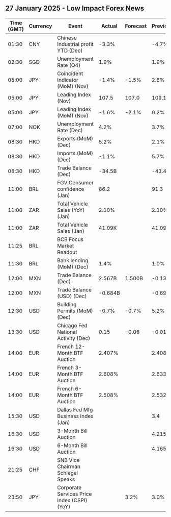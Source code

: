 ## 27 January 2025 - Low Impact Forex News

| Time (GMT) | Currency | Event | Actual | Forecast | Previous |
|------|----------|-------|--------|----------|----------|
| 01:30 | CNY | Chinese Industrial profit YTD (Dec) | -3.3% |  | -4.7% |
| 02:30 | SGD | Unemployment Rate (Q4) | 1.9% |  | 1.9% |
| 05:00 | JPY | Coincident Indicator (MoM) (Nov) | -1.4% | -1.5% | 2.8% |
| 05:00 | JPY | Leading Index (Nov) | 107.5 | 107.0 | 109.1 |
| 05:00 | JPY | Leading Index (MoM) (Nov) | -1.6% | -2.1% | 0.2% |
| 07:00 | NOK | Unemployment Rate (Dec) | 4.2% |  | 3.7% |
| 08:30 | HKD | Exports (MoM) (Dec) | 5.2% |  | 2.1% |
| 08:30 | HKD | Imports (MoM) (Dec) | -1.1% |  | 5.7% |
| 08:30 | HKD | Trade Balance (Dec) | -34.5B |  | -43.4B |
| 11:00 | BRL | FGV Consumer confidence (Jan) | 86.2 |  | 91.3 |
| 11:00 | ZAR | Total Vehicle Sales (YoY) (Jan) | 2.10% |  | 2.10% |
| 11:00 | ZAR | Total Vehicle Sales (Jan) | 41.09K |  | 41.09K |
| 11:25 | BRL | BCB Focus Market Readout |  |  |  |
| 11:30 | BRL | Bank lending (MoM) (Dec) | 1.4% |  | 1.0% |
| 12:00 | MXN | Trade Balance (Dec) | 2.567B | 1.500B | -0.133B |
| 12:00 | MXN | Trade Balance (USD) (Dec) | -0.684B |  | -0.690B |
| 12:30 | USD | Building Permits (MoM) (Dec) | -0.7% | -0.7% | 5.2% |
| 13:30 | USD | Chicago Fed National Activity (Dec) | 0.15 | -0.06 | -0.01 |
| 14:00 | EUR | French 12-Month BTF Auction | 2.407% |  | 2.408% |
| 14:00 | EUR | French 3-Month BTF Auction | 2.608% |  | 2.633% |
| 14:00 | EUR | French 6-Month BTF Auction | 2.508% |  | 2.532% |
| 15:30 | USD | Dallas Fed Mfg Business Index (Jan) |  |  | 3.4 |
| 16:30 | USD | 3-Month Bill Auction |  |  | 4.215% |
| 16:30 | USD | 6-Month Bill Auction |  |  | 4.165% |
| 21:25 | CHF | SNB Vice Chairman Schlegel Speaks |  |  |  |
| 23:50 | JPY | Corporate Services Price Index (CSPI) (YoY) |  | 3.2% | 3.0% |
